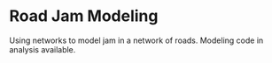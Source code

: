 # Road Jam Modeling
Using networks to model jam in a network of roads.
Modeling code in analysis available.
